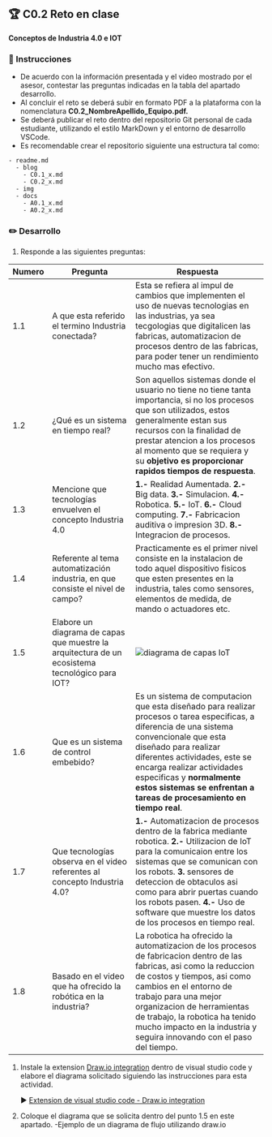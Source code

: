 ## :trophy: C0.2 Reto en clase

**Conceptos de Industria 4.0 e IOT**

### :blue_book: Instrucciones

- De acuerdo con la información presentada y el video mostrado por el asesor, contestar las preguntas indicadas en la tabla del apartado desarrollo.
- Al concluir el reto se deberá subir en formato PDF a la plataforma con la nomenclatura **C0.2_NombreApellido_Equipo.pdf.**
- Se deberá publicar el reto dentro del repositorio Git personal de cada estudiante, utilizando el estilo MarkDown y el entorno de desarrollo VSCode.
- Es recomendable crear el repositorio siguiente una estructura tal como:
```
- readme.md
  - blog
    - C0.1_x.md
    - C0.2_x.md
  - img
  - docs
    - A0.1_x.md
    - A0.2_x.md
```
  
### :pencil2: Desarrollo

1. Responde a las siguientes preguntas:

| Numero | Pregunta                                            | Respuesta  |
| ------ | --------------------------------------------------- | ---------  |
| 1.1      | A que esta referido el termino Industria conectada? |  Esta se refiera al impul  de cambios que implementen el uso de nuevas tecnologias en las industrias, ya sea tecgologias que digitalicen las fabricas, automatizacion de procesos dentro de las fabricas, para poder tener un rendimiento mucho mas efectivo.       |
| 1.2      | ¿Qué es un sistema en tiempo real?                  |Son aquellos sistemas donde el usuario no tiene no tiene tanta importancia, si no los procesos que son utilizados, estos generalmente estan sus recursos con la finalidad de prestar atencion a los procesos al momento que se requiera y su **objetivo es proporcionar rapidos tiempos de respuesta**. |
| 1.3      | Mencione que tecnologías envuelven el concepto Industria 4.0    | **1.-** Realidad Aumentada. **2.-** Big data. **3.-** Simulacion. **4.-** Robotica. **5.-** IoT. **6.-** Cloud computing. **7.-** Fabricacion auditiva o impresion 3D. **8.-** Integracion de procesos.       |
| 1.4      | Referente al tema automatización industria, en que consiste el nivel de campo?                        |Practicamente es el primer nivel consiste en la instalacion de todo aquel  dispositivo fisicos que esten presentes en la industria, tales como sensores, elementos de medida, de mando o actuadores etc.       |
| 1.5      | Elabore un diagrama de capas que muestre la arquitectura de un ecosistema tecnológico para IOT?                       |       ![diagrama de capas IoT](https://raw.githubusercontent.com/MartinNavarro17/REPOSITORIO-SISTEMAS-PROGRAMABLES/master/blog/1.5.drawio.png)     |
| 1.6      | Que es un sistema de control embebido?         |Es un sistema de computacion que esta diseñado para realizar procesos o tarea especificas, a diferencia de una sistema convencionale que esta diseñado para realizar diferentes actividades, este se encarga realizar actividades especificas y **normalmente estos sistemas se enfrentan a tareas de procesamiento en tiempo real**.    |
| 1.7      | Que tecnologías observa en el video referentes al concepto Industria 4.0?         |**1.-** Automatizacion de procesos dentro de la fabrica mediante robotica. **2.-** Utilizacion de IoT para la comunicaion entre los sistemas que se comunican con los robots. **3.** sensores de deteccion de obtaculos asi como para abrir puertas cuando los robots pasen.    **4.-** Uso de software que muestre los datos de los procesos en tiempo real.   |
| 1.8      | Basado en el video que ha ofrecido la robótica en la industria?        |La robotica ha ofrecido la automatizacion de los procesos de fabricacion dentro de las fabricas, asi como la reduccion de costos y tiempos, asi como cambios en el entorno de trabajo para una mejor organizacion de herramientas de trabajo, la robotica ha tenido mucho impacto en la industria y seguira innovando con el paso del tiempo. |

1. Instale la extension [Draw.io integration](https://marketplace.visualstudio.com/items?itemName=hediet.vscode-drawio) dentro de visual studio code y elabore el diagrama solicitado siguiendo las instrucciones para esta actividad.

    :arrow_forward: [Extension de visual studio code - Draw.io integration](https://www.youtube.com/watch?v=Y47ZlxoDWNI)

2. Coloque el diagrama que se solicita dentro del punto 1.5 en este apartado.
   -Ejemplo de un diagrama de flujo utilizando draw.io
